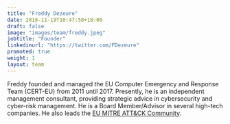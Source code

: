 ```yaml
---
title: "Freddy Dezeure"
date: 2018-11-19T10:47:58+10:00
draft: false
image: "images/team/freddy.jpeg"
jobtitle: "Founder"
linkedinurl: "https://twitter.com/FDezeure"
promoted: true
weight: 1
layout: team
---
```


Freddy founded and managed the EU Computer Emergency and Response Team (CERT-EU) from 2011 until 2017. Presently, he is an independent management consultant, providing strategic advice in cybersecurity and cyber-risk management. He is a Board Member/Advisor in several high-tech companies. He also leads the [EU MITRE ATT&CK Community](https://www.attack-community.org/).

